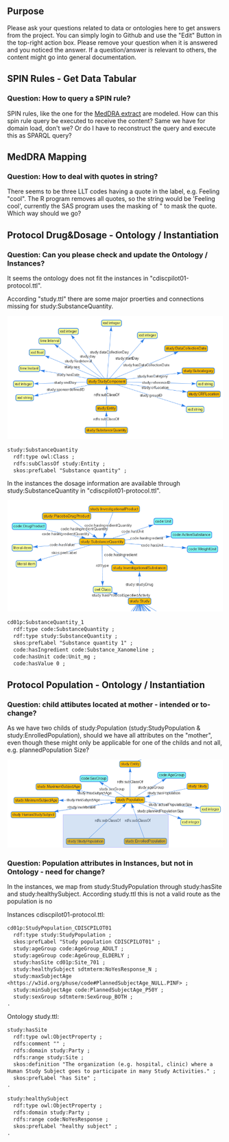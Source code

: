 
## Purpose

Please ask your questions related to data or ontologies here to get answers from the project. You can simply login to Github and use the "Edit" Button in the top-right action box. Please remove your question when it is answered and you noticed the answer. If a question/answer is relevant to others, the content might go into general documentation.

## SPIN Rules - Get Data Tabular

### Question: How to query a SPIN rule?

SPIN rules, like the one for the [MedDRA extract](https://github.com/phuse-org/CTDasRDF/blob/master/doc/images/Meddra-Query.png) are modeled. How can this spin rule query be executed to receive the content? Same we have for domain load, don't we? Or do I have to reconstruct the query and execute this as SPARQL query?

## MedDRA Mapping

### Question: How to deal with quotes in string?

There seems to be three LLT codes having a quote in the label, e.g. Feeling "cool". The R program removes all quotes, so the string would be 'Feeling cool', currently the SAS program uses the masking of \" to mask the quote. Which way should we go?

## Protocol Drug&Dosage - Ontology / Instantiation

### Question: Can you please check and update the Ontology / Instances?

It seems the ontology does not fit the instances in "cdiscpilot01-protocol.ttl".

According "study.ttl" there are some major proerties and connections missing for study:SubstanceQuantity.

![Connections according Instances](./images/questions_TS_DRUG_SubstanceQuantityVis.png)

```
study:SubstanceQuantity
  rdf:type owl:Class ;
  rdfs:subClassOf study:Entity ;
  skos:prefLabel "Substance quantity" ;
```

In the instances the dosage information are available through study:SubstanceQuantity in "cdiscpilot01-protocol.ttl".

![Connections according Instances](./images/questions_TS_DRUG_InstanceClassVis.png)

```
cd01p:SubstanceQuantity_1
  rdf:type code:SubstanceQuantity ;
  rdf:type study:SubstanceQuantity ;
  skos:prefLabel "Substance quantity 1" ;
  code:hasIngredient code:Substance_Xanomeline ;
  code:hasUnit code:Unit_mg ;
  code:hasValue 0 ;
```

## Protocol Population - Ontology / Instantiation

### Question: child attibutes located at mother - intended or to-change?

As we have two childs of study:Population (study:StudyPopulation & study:EnrolledPopulation), should we have all attributes on the "mother", even though these might only be applicable for one of the childs and not all, e.g. plannedPopulation Size?

![Population](./images/hands_on_triples_08_a.png)

### Question: Population attributes in Instances, but not in Ontology - need for change?

In the instances, we map from study:StudyPopulation through study:hasSite and study:healthySubject. According study.ttl this is not a valid route as the population is no 

Instances cdiscpilot01-protocol.ttl:

```
cd01p:StudyPopulation_CDISCPILOT01
  rdf:type study:StudyPopulation ;
  skos:prefLabel "Study population CDISCPILOT01" ;
  study:ageGroup code:AgeGroup_ADULT ;
  study:ageGroup code:AgeGroup_ELDERLY ;
  study:hasSite cd01p:Site_701 ;
  study:healthySubject sdtmterm:NoYesResponse_N ;
  study:maxSubjectAge <https://w3id.org/phuse/code#PlannedSubjectAge_NULL.PINF> ;
  study:minSubjectAge code:PlannedSubjectAge_P50Y ;
  study:sexGroup sdtmterm:SexGroup_BOTH ;
.
```

Ontology study.ttl:

```
study:hasSite
  rdf:type owl:ObjectProperty ;
  rdfs:comment "" ;
  rdfs:domain study:Party ;
  rdfs:range study:Site ;
  skos:definition "The organization (e.g. hospital, clinic) where a Human Study Subject goes to participate in many Study Activities." ;
  skos:prefLabel "has Site" ;
.

study:healthySubject
  rdf:type owl:ObjectProperty ;
  rdfs:domain study:Party ;
  rdfs:range code:NoYesResponse ;
  skos:prefLabel "healthy subject" ;
.
```